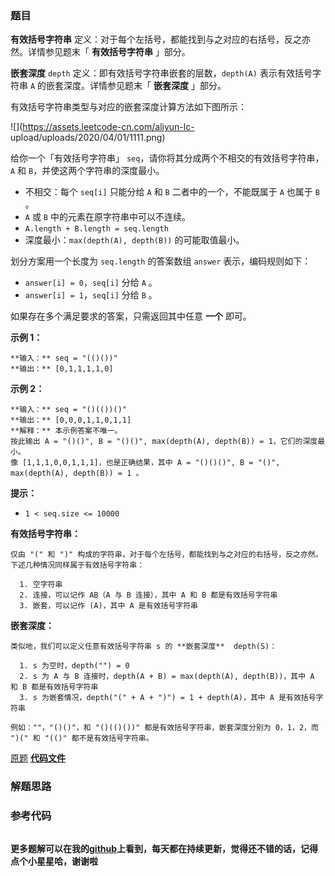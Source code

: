 ### 题目
**有效括号字符串** 定义：对于每个左括号，都能找到与之对应的右括号，反之亦然。详情参见题末「 **有效括号字符串** 」部分。

**嵌套深度** `depth` 定义：即有效括号字符串嵌套的层数，`depth(A)` 表示有效括号字符串 `A` 的嵌套深度。详情参见题末「
**嵌套深度** 」部分。

有效括号字符串类型与对应的嵌套深度计算方法如下图所示：

![](https://assets.leetcode-cn.com/aliyun-lc-
upload/uploads/2020/04/01/1111.png)



给你一个「有效括号字符串」 `seq`，请你将其分成两个不相交的有效括号字符串，`A` 和 `B`，并使这两个字符串的深度最小。

  * 不相交：每个 `seq[i]` 只能分给 `A` 和 `B` 二者中的一个，不能既属于 `A` 也属于 `B` 。
  * `A` 或 `B` 中的元素在原字符串中可以不连续。
  * `A.length + B.length = seq.length`
  * 深度最小：`max(depth(A), depth(B))` 的可能取值最小。 

划分方案用一个长度为 `seq.length` 的答案数组 `answer` 表示，编码规则如下：

  * `answer[i] = 0`，`seq[i]` 分给 `A` 。
  * `answer[i] = 1`，`seq[i]` 分给 `B` 。

如果存在多个满足要求的答案，只需返回其中任意 **一个** 即可。



**示例 1：**

    
    
    **输入：** seq = "(()())"
    **输出：** [0,1,1,1,1,0]
    

**示例 2：**

    
    
    **输入：** seq = "()(())()"
    **输出：** [0,0,0,1,1,0,1,1]
    **解释：** 本示例答案不唯一。
    按此输出 A = "()()", B = "()()", max(depth(A), depth(B)) = 1，它们的深度最小。
    像 [1,1,1,0,0,1,1,1]，也是正确结果，其中 A = "()()()", B = "()", max(depth(A), depth(B)) = 1 。 
    



**提示：**

  * `1 < seq.size <= 10000`



**有效括号字符串：**

    
    
    仅由 "(" 和 ")" 构成的字符串，对于每个左括号，都能找到与之对应的右括号，反之亦然。
    下述几种情况同样属于有效括号字符串：
    
      1. 空字符串
      2. 连接，可以记作 AB（A 与 B 连接），其中 A 和 B 都是有效括号字符串
      3. 嵌套，可以记作 (A)，其中 A 是有效括号字符串
    

**嵌套深度：**

    
    
    类似地，我们可以定义任意有效括号字符串 s 的 **嵌套深度**  depth(S)：
    
      1. s 为空时，depth("") = 0
      2. s 为 A 与 B 连接时，depth(A + B) = max(depth(A), depth(B))，其中 A 和 B 都是有效括号字符串
      3. s 为嵌套情况，depth("(" + A + ")") = 1 + depth(A)，其中 A 是有效括号字符串
    
    例如：""，"()()"，和 "()(()())" 都是有效括号字符串，嵌套深度分别为 0，1，2，而 ")(" 和 "(()" 都不是有效括号字符串。
    

[原题](https://leetcode-cn.com/problems/maximum-nesting-depth-of-two-valid-parentheses-strings/)    **[代码文件]()**


### 解题思路




### 参考代码

```go


```




**更多题解可以在我的[github](https://github.com/LZH139/leetcode_Go)上看到，每天都在持续更新，觉得还不错的话，记得点个小星星哈，谢谢啦**
